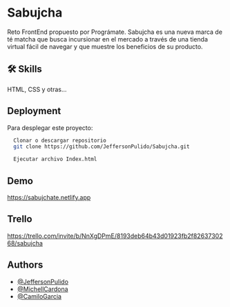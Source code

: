# Sabujcha

Reto FrontEnd propuesto por Prográmate.
Sabujcha es una nueva marca de té matcha que busca incursionar en el mercado a través de una tienda virtual fácil de navegar y que muestre los beneficios de su producto.

## 🛠 Skills
HTML, CSS y otras...

## Deployment

Para desplegar este proyecto:

```bash
  Clonar o descargar repositorio
  git clone https://github.com/JeffersonPulido/Sabujcha.git
```
```bash
  Ejecutar archivo Index.html
```

## Demo

https://sabujchate.netlify.app

## Trello

https://trello.com/invite/b/NnXgDPmE/8193deb64b43d01923fb2f8263730268/sabujcha

## Authors

- [@JeffersonPulido](https://www.github.com/JeffersonPulido)
- [@MichellCardona](https://www.github.com/MichellCardona)
- [@CamiloGarcia](https://www.github.com/CamiloGarcia)

